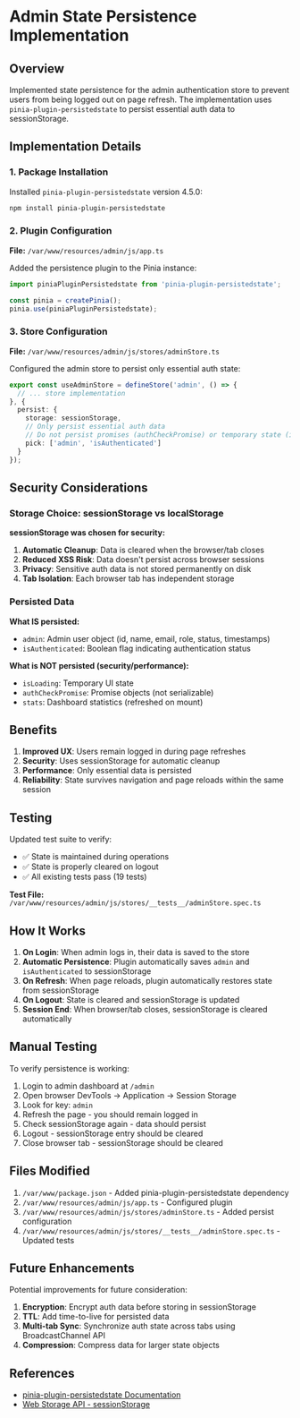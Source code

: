 # Admin State Persistence Implementation

## Overview

Implemented state persistence for the admin authentication store to prevent users from being logged out on page refresh. The implementation uses `pinia-plugin-persistedstate` to persist essential auth data to sessionStorage.

## Implementation Details

### 1. Package Installation

Installed `pinia-plugin-persistedstate` version 4.5.0:

```bash
npm install pinia-plugin-persistedstate
```

### 2. Plugin Configuration

**File:** `/var/www/resources/admin/js/app.ts`

Added the persistence plugin to the Pinia instance:

```typescript
import piniaPluginPersistedstate from 'pinia-plugin-persistedstate';

const pinia = createPinia();
pinia.use(piniaPluginPersistedstate);
```

### 3. Store Configuration

**File:** `/var/www/resources/admin/js/stores/adminStore.ts`

Configured the admin store to persist only essential auth state:

```typescript
export const useAdminStore = defineStore('admin', () => {
  // ... store implementation
}, {
  persist: {
    storage: sessionStorage,
    // Only persist essential auth data
    // Do not persist promises (authCheckPromise) or temporary state (isLoading)
    pick: ['admin', 'isAuthenticated']
  }
});
```

## Security Considerations

### Storage Choice: sessionStorage vs localStorage

**sessionStorage was chosen for security:**

1. **Automatic Cleanup**: Data is cleared when the browser/tab closes
2. **Reduced XSS Risk**: Data doesn't persist across browser sessions
3. **Privacy**: Sensitive auth data is not stored permanently on disk
4. **Tab Isolation**: Each browser tab has independent storage

### Persisted Data

**What IS persisted:**
- `admin`: Admin user object (id, name, email, role, status, timestamps)
- `isAuthenticated`: Boolean flag indicating authentication status

**What is NOT persisted (security/performance):**
- `isLoading`: Temporary UI state
- `authCheckPromise`: Promise objects (not serializable)
- `stats`: Dashboard statistics (refreshed on mount)

## Benefits

1. **Improved UX**: Users remain logged in during page refreshes
2. **Security**: Uses sessionStorage for automatic cleanup
3. **Performance**: Only essential data is persisted
4. **Reliability**: State survives navigation and page reloads within the same session

## Testing

Updated test suite to verify:
- ✅ State is maintained during operations
- ✅ State is properly cleared on logout
- ✅ All existing tests pass (19 tests)

**Test File:** `/var/www/resources/admin/js/stores/__tests__/adminStore.spec.ts`

## How It Works

1. **On Login**: When admin logs in, their data is saved to the store
2. **Automatic Persistence**: Plugin automatically saves `admin` and `isAuthenticated` to sessionStorage
3. **On Refresh**: When page reloads, plugin automatically restores state from sessionStorage
4. **On Logout**: State is cleared and sessionStorage is updated
5. **Session End**: When browser/tab closes, sessionStorage is cleared automatically

## Manual Testing

To verify persistence is working:

1. Login to admin dashboard at `/admin`
2. Open browser DevTools → Application → Session Storage
3. Look for key: `admin`
4. Refresh the page - you should remain logged in
5. Check sessionStorage again - data should persist
6. Logout - sessionStorage entry should be cleared
7. Close browser tab - sessionStorage should be cleared

## Files Modified

1. `/var/www/package.json` - Added pinia-plugin-persistedstate dependency
2. `/var/www/resources/admin/js/app.ts` - Configured plugin
3. `/var/www/resources/admin/js/stores/adminStore.ts` - Added persist configuration
4. `/var/www/resources/admin/js/stores/__tests__/adminStore.spec.ts` - Updated tests

## Future Enhancements

Potential improvements for future consideration:

1. **Encryption**: Encrypt auth data before storing in sessionStorage
2. **TTL**: Add time-to-live for persisted data
3. **Multi-tab Sync**: Synchronize auth state across tabs using BroadcastChannel API
4. **Compression**: Compress data for larger state objects

## References

- [pinia-plugin-persistedstate Documentation](https://prazdevs.github.io/pinia-plugin-persistedstate/)
- [Web Storage API - sessionStorage](https://developer.mozilla.org/en-US/docs/Web/API/Window/sessionStorage)
